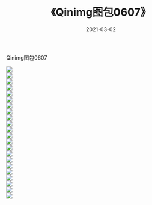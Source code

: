 ﻿---
layout: post
title:  《Qinimg图包0607》
date:   2021-03-02
img: http://imgx.orgx.ga/Qinimg图包/Qinimg图包0607/000.jpg
categories: [美女, 清纯, 唯美]
---

Qinimg图包0607

 ![](http://imgx.orgx.ga/Qinimg图包/Qinimg图包0607/001.jpg) <br>![](http://imgx.orgx.ga/Qinimg图包/Qinimg图包0607/002.jpg) <br>![](http://imgx.orgx.ga/Qinimg图包/Qinimg图包0607/003.jpg) <br>![](http://imgx.orgx.ga/Qinimg图包/Qinimg图包0607/004.jpg) <br>![](http://imgx.orgx.ga/Qinimg图包/Qinimg图包0607/005.jpg) <br>![](http://imgx.orgx.ga/Qinimg图包/Qinimg图包0607/006.jpg) <br>![](http://imgx.orgx.ga/Qinimg图包/Qinimg图包0607/007.jpg) <br>![](http://imgx.orgx.ga/Qinimg图包/Qinimg图包0607/008.jpg) <br>![](http://imgx.orgx.ga/Qinimg图包/Qinimg图包0607/009.jpg) <br>![](http://imgx.orgx.ga/Qinimg图包/Qinimg图包0607/010.jpg) <br>![](http://imgx.orgx.ga/Qinimg图包/Qinimg图包0607/011.jpg) <br>![](http://imgx.orgx.ga/Qinimg图包/Qinimg图包0607/012.jpg) <br>![](http://imgx.orgx.ga/Qinimg图包/Qinimg图包0607/013.jpg) <br>![](http://imgx.orgx.ga/Qinimg图包/Qinimg图包0607/014.jpg) <br>![](http://imgx.orgx.ga/Qinimg图包/Qinimg图包0607/015.jpg) <br>![](http://imgx.orgx.ga/Qinimg图包/Qinimg图包0607/016.jpg) <br>![](http://imgx.orgx.ga/Qinimg图包/Qinimg图包0607/017.jpg) <br>![](http://imgx.orgx.ga/Qinimg图包/Qinimg图包0607/018.jpg) <br>![](http://imgx.orgx.ga/Qinimg图包/Qinimg图包0607/019.jpg) <br>![](http://imgx.orgx.ga/Qinimg图包/Qinimg图包0607/020.jpg) <br>![](http://imgx.orgx.ga/Qinimg图包/Qinimg图包0607/021.jpg) <br>![](http://imgx.orgx.ga/Qinimg图包/Qinimg图包0607/022.jpg) <br>